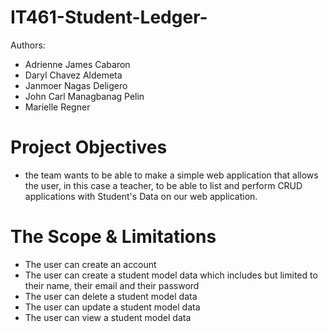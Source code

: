 # IT461-Student-Ledger-
Authors: 
- Adrienne James Cabaron
- Daryl Chavez Aldemeta
- Janmoer Nagas Deligero
- John Carl Managbanag Pelin
- Marielle Regner

# Project Objectives
- the team wants to be able to make a simple web application that allows the user, in this case a teacher, to be able to list and perform CRUD applications with Student's Data on our web application.

# The Scope & Limitations
- The user can create an account
- The user can create a student model data which includes but limited to their name, their email and their password
- The user can delete a student model data
- The user can update a student model data
- The user can view a student model data
